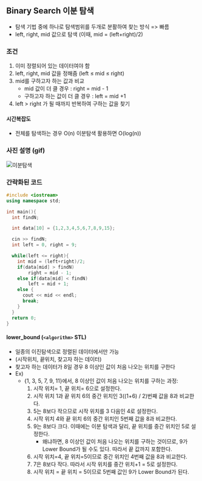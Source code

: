## Binary Search 이분 탐색

- 탐색 기법 중에 하나로 탐색범위를 두개로 분활하여 찾는 방식 => 빠름
- left, right, mid 값으로 탐색 (이때, mid = (left+right)/2)

### 조건

1. 이미 정렬되어 있는 데이터여야 함
2. left, right, mid 값을 정해줌 (left ≤ mid ≤ right)
3. mid를 구하고자 하는 값과 비교
   - mid 값이 더 클 경우 : right = mid - 1
   - 구하고자 하는 값이 더 클 경우 : left = mid +1
4. left > right 가 될 때까지 반복하여 구하는 값을 찾기

#### 시간복잡도

- 전체를 탐색하는 경우 O(n) 이분탐색 활용하면 O(log(n))

### 사진 설명 (gif)

![이분탐색](https://t1.daumcdn.net/cfile/tistory/221D4A3F5705041A1F)



### 간략화된 코드

```c++
#include <iostream>
using namespace std;

int main(){
  int findN;

  int data[10] = {1,2,3,4,5,6,7,8,9,15};

  cin >> findN;
  int left = 0, right = 9;

  while(left <= right){
    int mid = (left+right)/2;
    if(data[mid] > findN)
      	right = mid - 1;
    else if(data[mid] < findN)
      	left = mid + 1;
    else {
      cout << mid << endl;
      break;
    }
  }
  return 0;
}
```



#### lower_bound (`<algorithm>` STL)

- 일종의 이진탐색으로 정렬된 데이터에서만 가능
- (시작위치, 끝위치, 찾고자 하는 데이터)
- 찾고자 하는 데이터가 8일 경우 8 이상인 값이 처음 나오는 위치를 구한다
- Ex)
	- {1, 3, 5, 7, 9, 11}에서, 8 이상인 값이 처음 나오는 위치를 구하는 과정: 
		1. 시작 위치= 1, 끝 위치= 6으로 설정한다.
		2. 시작 위치 1과 끝 위치 6의 중간 위치인 3((1+6) / 2)번째 값을 8과 비교한다.
		3. 5는 8보다 작으므로 시작 위치를 3 다음인 4로 설정한다.
		4. 시작 위치 4와 끝 위치 6의 중간 위치인 5번째 값을 8과 비교한다.
		5. 9는 8보다 크다. 이때에는 이분 탐색과 달리, 끝 위치를 중간 위치인 5로 설정한다.
			- 왜냐하면, 8 이상인 값이 처음 나오는 위치를 구하는 것이므로, 9가 Lower Bound가 될 수도 있다. 따라서 끝 값까지 포함한다.
		6. 시작 위치=4, 끝 위치=5이므로 중간 위치인 4번째 값을 8과 비교한다.
		7. 7은 8보다 작다. 따라서 시작 위치를 중간 위치+1 = 5로 설정한다.
		8. 시작 위치 = 끝 위치 = 5이므로 5번째 값인 9가 Lower Bound가 된다.

